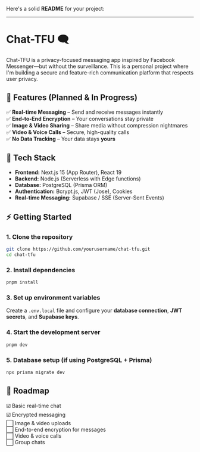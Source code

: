 Here's a solid **README** for your project:  

---

# **Chat-TFU** 🗨️  

Chat-TFU is a privacy-focused messaging app inspired by Facebook Messenger—but without the surveillance. This is a personal project where I'm building a secure and feature-rich communication platform that respects user privacy.  

## **🚀 Features (Planned & In Progress)**  
✅ **Real-time Messaging** – Send and receive messages instantly  
✅ **End-to-End Encryption** – Your conversations stay private  
✅ **Image & Video Sharing** – Share media without compression nightmares  
✅ **Video & Voice Calls** – Secure, high-quality calls  
✅ **No Data Tracking** – Your data stays **yours**  

## **🔧 Tech Stack**  
- **Frontend:** Next.js 15 (App Router), React 19  
- **Backend:** Node.js (Serverless with Edge functions)  
- **Database:** PostgreSQL (Prisma ORM)  
- **Authentication:** Bcrypt.js, JWT (Jose), Cookies  
- **Real-time Messaging:** Supabase / SSE (Server-Sent Events)  

## **⚡ Getting Started**  
### **1. Clone the repository**  
```bash
git clone https://github.com/yourusername/chat-tfu.git
cd chat-tfu
```

### **2. Install dependencies**  
```bash
pnpm install
```

### **3. Set up environment variables**  
Create a `.env.local` file and configure your **database connection**, **JWT secrets**, and **Supabase keys**.  

### **4. Start the development server**  
```bash
pnpm dev
```

### **5. Database setup (if using PostgreSQL + Prisma)**  
```bash
npx prisma migrate dev
```

## **📜 Roadmap**  
☑️ Basic real-time chat  
☑️ Encrypted messaging  
⬜ Image & video uploads  
⬜ End-to-end encryption for messages  
⬜ Video & voice calls  
⬜ Group chats  
